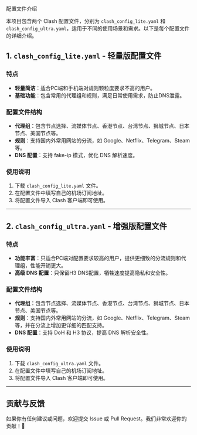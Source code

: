 配置文件介绍

本项目包含两个 Clash 配置文件，分别为 `clash_config_lite.yaml` 和 `clash_config_ultra.yaml`，适用于不同的使用场景和需求。以下是每个配置文件的详细介绍。

## 1. `clash_config_lite.yaml` - 轻量版配置文件

### 特点
- **轻量简洁**：适合PC端和手机端对规则颗粒度要求不高的用户。
- **基础功能**：包含常用的代理组和规则，满足日常使用需求，防止DNS泄露。

### 配置文件结构
- **代理组**：包含节点选择、流媒体节点、香港节点、台湾节点、狮城节点、日本节点、美国节点等。
- **规则**：支持国内外常用网站的分流，如 Google、Netflix、Telegram、Steam 等。
- **DNS 配置**：支持 fake-ip 模式，优化 DNS 解析速度。

### 使用说明
1. 下载 `clash_config_lite.yaml` 文件。
2. 在配置文件中填写自己的机场订阅地址。
3. 将配置文件导入 Clash 客户端即可使用。

---

## 2. `clash_config_ultra.yaml` - 增强版配置文件

### 特点
- **功能丰富**：只适合PC端对配置要求较高的用户，提供更细致的分流规则和代理组，性能开销更大。
- **高级 DNS 配置**：只保留H3 DNS配置，牺牲速度提高隐私和安全性。

### 配置文件结构
- **代理组**：包含节点选择、流媒体节点、香港节点、台湾节点、狮城节点、日本节点、美国节点等。
- **规则**：支持国内外常用网站的分流，如 Google、Netflix、Telegram、Steam 等，并在分流上增加更详细的匹配支持。
- **DNS 配置**：支持 DoH 和 H3 协议，提高 DNS 解析安全性。

### 使用说明
1. 下载 `clash_config_ultra.yaml` 文件。
2. 在配置文件中填写自己的机场订阅地址。
3. 将配置文件导入 Clash 客户端即可使用。

---

## 贡献与反馈

如果你有任何建议或问题，欢迎提交 Issue 或 Pull Request。我们非常欢迎你的贡献！🚀



